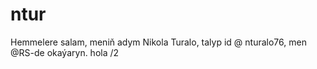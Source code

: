 # ntur
Hemmelere salam, meniň adym Nikola Turalo, talyp id @ nturalo76, men @RS-de okaýaryn. hola
/2
